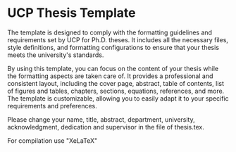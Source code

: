 # UCP Thesis Template
The template is designed to comply with the formatting guidelines and requirements set by UCP for Ph.D. theses. It includes all the necessary files, style definitions, and formatting configurations to ensure that your thesis meets the university's standards.

By using this template, you can focus on the content of your thesis while the formatting aspects are taken care of. It provides a professional and consistent layout, including the cover page, abstract, table of contents, list of figures and tables, chapters, sections, equations, references, and more. The template is customizable, allowing you to easily adapt it to your specific requirements and preferences.

Please change your name, title, abstract, department, university, acknowledgment, dedication and supervisor in the file of thesis.tex.

For compilation use "XeLaTeX"
